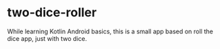 # two-dice-roller

While learning Kotlin Android basics, this is a small app based on roll the dice app, just with two dice.

